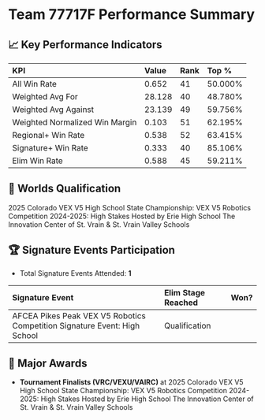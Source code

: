 # Team 77717F Performance Summary

## 📈 Key Performance Indicators
| KPI | Value | Rank | Top % |
|:---|:-----|:----|:------|
| All Win Rate | 0.652 | 41 | 50.000% |
| Weighted Avg For | 28.128 | 40 | 48.780% |
| Weighted Avg Against | 23.139 | 49 | 59.756% |
| Weighted Normalized Win Margin | 0.103 | 51 | 62.195% |
| Regional+ Win Rate | 0.538 | 52 | 63.415% |
| Signature+ Win Rate | 0.333 | 40 | 85.106% |
| Elim Win Rate | 0.588 | 45 | 59.211% |


## 🎯 Worlds Qualification
2025 Colorado VEX V5 High School State Championship: VEX V5 Robotics Competition 2024-2025: High Stakes Hosted by Erie High School The Innovation Center of St. Vrain & St. Vrain Valley Schools

## 🏆 Signature Events Participation
- Total Signature Events Attended: **1**

| Signature Event | Elim Stage Reached | Won? |
|:----------------|:-------------------|:----|
| AFCEA Pikes Peak VEX V5 Robotics Competition Signature Event: High School | Qualification |  |


## 🥇 Major Awards
- **Tournament Finalists (VRC/VEXU/VAIRC)** at 2025 Colorado VEX V5 High School State Championship: VEX V5 Robotics Competition 2024-2025: High Stakes Hosted by Erie High School The Innovation Center of St. Vrain & St. Vrain Valley Schools

